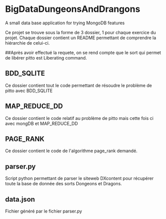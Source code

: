 # BigDataDungeonsAndDrangons
A small data base application for trying MongoDB features

Ce projet se trouve sous la forme de 3 dossier, 1 pour chaque exercice du projet.
Chaque dossier contient un README permettant de comprendre la hiérarchie de celui-ci.

##Après avoir effectué la requete, on se rend compte que le sort qui permet de libérer pitto est Liberating command.

BDD_SQLITE
----------
Ce dossier contient tout le code permettant de résoudre le problème de pitto avec BDD_SQLITE

MAP_REDUCE_DD
-------------
Ce dossier contient le code relatif au problème de pitto mais cette fois ci avec mongDB et MAP_REDUCE_DD

PAGE_RANK
---------
Ce dossier contient le code de l'algorithme page_rank demandé.

parser.py
---------
Script python permettant de parser le siteweb DXcontent pour récupérer toute la base de donnée des sorts Dongeons et Dragons.

data.json
---------
Fichier généré par le fichier parser.py
